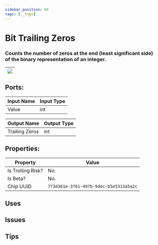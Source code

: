 ```yaml
---
sidebar_position: 64
tags: [._tags]
---
```


# Bit Trailing Zeros


### Counts the number of zeros at the end (least significant side) of the binary representation of an integer.

| ![](https://images-ext-2.discordapp.net/external/MPmIaQzlEPmgGWlgi-WxBBXt0Bjv_zWPkg1y1f_sy3s/https/www.recroomcircuits.com/image/circuit/absolute-value?width=206&height=108) |
|-----|

## Ports:

| Input Name | Input Type |
|-----------|-----------|
| Value | int |

| Output Name | Output Type |
|-----------|-----------|
| Trailing Zeros | int |

## Properties:

| Property  | Value |
|-------------------|-----------|
| Is Trolling Risk? | No. |
| Is Beta? | No. |
| Chip UUID | `773d361e-3761-497b-9dec-b5e5313a5a2c` |

## Uses

## Issues

## Tips